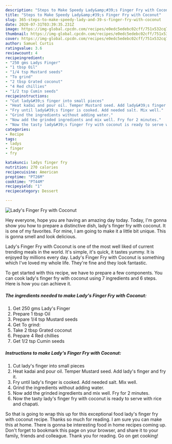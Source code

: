 ```yaml
---
description: "Steps to Make Speedy Lady&amp;#39;s Finger Fry with Coconut"
title: "Steps to Make Speedy Lady&amp;#39;s Finger Fry with Coconut"
slug: 365-steps-to-make-speedy-lady-and-39-s-finger-fry-with-coconut
date: 2020-07-31T03:39:35.231Z
image: https://img-global.cpcdn.com/recipes/e0edc5edebc02cff/751x532cq70/ladys-finger-fry-with-coconut-recipe-main-photo.jpg
thumbnail: https://img-global.cpcdn.com/recipes/e0edc5edebc02cff/751x532cq70/ladys-finger-fry-with-coconut-recipe-main-photo.jpg
cover: https://img-global.cpcdn.com/recipes/e0edc5edebc02cff/751x532cq70/ladys-finger-fry-with-coconut-recipe-main-photo.jpg
author: Samuel Curtis
ratingvalue: 3.6
reviewcount: 4
recipeingredient:
- "250 gms Ladys Finger"
- "1 tbsp Oil"
- "1/4 tsp Mustard seeds"
- "To grind"
- "2 tbsp Grated coconut"
- "4 Red chillies"
- "1/2 tsp Cumin seeds"
recipeinstructions:
- "Cut lady&#39;s finger into small pieces"
- "Heat kadai and pour oil. Temper Mustard seed. Add lady&#39;s finger and fry it."
- "Fry until lady&#39;s finger is cooked. Add needed salt. Mix well."
- "Grind the ingredients without adding water."
- "Now add the grinded ingredients and mix well. Fry for 2 minutes."
- "Now the tasty lady&#39;s finger fry with coconut is ready to serve with rice and chapati."
categories:
- Recipe
tags:
- ladys
- finger
- fry

katakunci: ladys finger fry 
nutrition: 270 calories
recipecuisine: American
preptime: "PT26M"
cooktime: "PT44M"
recipeyield: "1"
recipecategory: Dessert

---
```



![Lady&#39;s Finger Fry with Coconut](https://img-global.cpcdn.com/recipes/e0edc5edebc02cff/751x532cq70/ladys-finger-fry-with-coconut-recipe-main-photo.jpg)

Hey everyone, hope you are having an amazing day today. Today, I'm gonna show you how to prepare a distinctive dish, lady&#39;s finger fry with coconut. It is one of my favorites. For mine, I am going to make it a little bit unique. This is gonna smell and look delicious.

Lady&#39;s Finger Fry with Coconut is one of the most well liked of current trending meals in the world. It's simple, it's quick, it tastes yummy. It is enjoyed by millions every day. Lady&#39;s Finger Fry with Coconut is something which I've loved my whole life. They're fine and they look fantastic.




To get started with this recipe, we have to prepare a few components. You can cook lady&#39;s finger fry with coconut using 7 ingredients and 6 steps. Here is how you can achieve it.

<!--inarticleads1-->

##### The ingredients needed to make Lady&#39;s Finger Fry with Coconut:

1. Get 250 gms Lady&#39;s Finger
1. Prepare 1 tbsp Oil
1. Prepare 1/4 tsp Mustard seeds
1. Get To grind:
1. Take 2 tbsp Grated coconut
1. Prepare 4 Red chillies
1. Get 1/2 tsp Cumin seeds




<!--inarticleads2-->

##### Instructions to make Lady&#39;s Finger Fry with Coconut:

1. Cut lady&#39;s finger into small pieces
1. Heat kadai and pour oil. Temper Mustard seed. Add lady&#39;s finger and fry it.
1. Fry until lady&#39;s finger is cooked. Add needed salt. Mix well.
1. Grind the ingredients without adding water.
1. Now add the grinded ingredients and mix well. Fry for 2 minutes.
1. Now the tasty lady&#39;s finger fry with coconut is ready to serve with rice and chapati.




So that is going to wrap this up for this exceptional food lady&#39;s finger fry with coconut recipe. Thanks so much for reading. I am sure you can make this at home. There is gonna be interesting food in home recipes coming up. Don't forget to bookmark this page on your browser, and share it to your family, friends and colleague. Thank you for reading. Go on get cooking!
